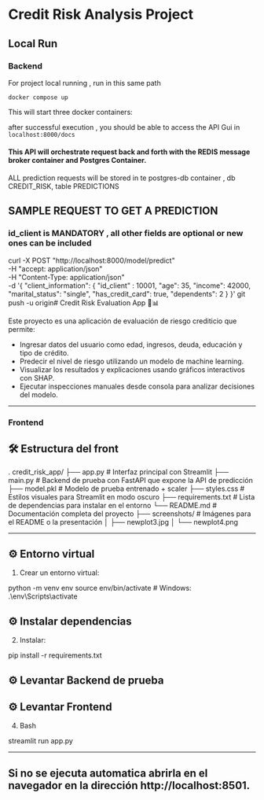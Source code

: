 # Credit Risk Analysis Project

## Local Run

### Backend

For project local running , run in this same path

`docker compose up`

This will start three docker containers:

after successful execution , you should be able to access the API Gui in `localhost:8000/docs`

#### This API will orchestrate request back and forth with the REDIS message broker container and Postgres Container.

ALL prediction requests will be stored in te postgres-db container , db CREDIT_RISK, table PREDICTIONS

## SAMPLE REQUEST TO GET A PREDICTION

### id_client is MANDATORY , all other fields are optional or new ones can be included

curl -X POST "http://localhost:8000/model/predict" \
  -H "accept: application/json" \
  -H "Content-Type: application/json" \
  -d '{
    "client_information": {
      "id_client" : 10001,
      "age": 35,
      "income": 42000,
      "marital_status": "single",
      "has_credit_card": true,
      "dependents": 2
    }
}'
git push -u origin# Credit Risk Evaluation App 💼📊

Este proyecto es una aplicación de evaluación de riesgo crediticio que permite:

- Ingresar datos del usuario como edad, ingresos, deuda, educación y tipo de crédito.
- Predecir el nivel de riesgo utilizando un modelo de machine learning.
- Visualizar los resultados y explicaciones usando gráficos interactivos con SHAP.
- Ejecutar inspecciones manuales desde consola para analizar decisiones del modelo.

---
### Frontend

## 🛠 Estructura del front
.
credit_risk_app/
├── app.py              # Interfaz principal con Streamlit
├── main.py             # Backend de prueba con FastAPI que expone la API de predicción
├── model.pkl           # Modelo de prueba entrenado + scaler 
├── styles.css          # Estilos visuales para Streamlit en modo oscuro
├── requirements.txt    # Lista de dependencias para instalar en el entorno
└── README.md           # Documentación completa del proyecto
├── screenshots/        # Imágenes para el README o la presentación
│   ├── newplot3.jpg
│   └── newplot4.png

---

## ⚙️ Entorno virtual

1. Crear un entorno virtual:

python -m venv env
source env/bin/activate   # Windows: .\env\Scripts\activate


## ⚙️ Instalar dependencias

2. Instalar:

pip install -r requirements.txt


## ⚙️ Levantar Backend  de prueba


## ⚙️ Levantar Frontend

4. Bash

streamlit run app.py

---
Si no se ejecuta automatica abrirla en el navegador  en la dirección
http://localhost:8501.
---



